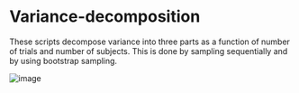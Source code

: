 # Variance-decomposition
These scripts decompose variance into three parts as a function of number of trials and number of subjects. This is done by sampling sequentially and by using bootstrap sampling.

![image](https://user-images.githubusercontent.com/16738116/112730444-fa312580-8f07-11eb-856e-b609d9263749.png)
